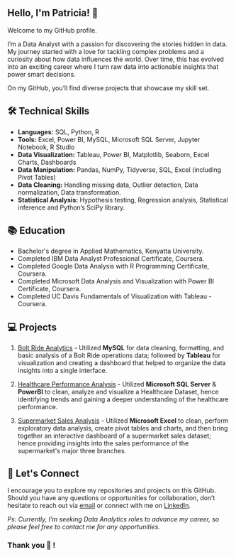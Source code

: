 ## Hello, I'm Patricia! 👋
Welcome to my GitHub profile.

I’m a Data Analyst with a passion for discovering the stories hidden in data.
My journey started with a love for tackling complex problems and a curiosity about how data influences the world.
Over time, this has evolved into an exciting career where I turn raw data into actionable insights that power smart decisions.

On my GitHub, you’ll find diverse projects that showcase my skill set.

## 🛠️ Technical Skills
- **Languages:** SQL, Python, R
- **Tools:** Excel, Power BI, MySQL, Microsoft SQL Server, Jupyter Notebook, R Studio
- **Data Visualization:** Tableau, Power BI, Matplotlib, Seaborn, Excel Charts, Dashboards
- **Data Manipulation:** Pandas, NumPy, Tidyverse, SQL, Excel (including Pivot Tables)
- **Data Cleaning:** Handling missing data, Outlier detection, Data normalization, Data transformation.
- **Statistical Analysis:** Hypothesis testing, Regression analysis, Statistical inference and Python’s SciPy library.

## 📚 Education
- Bachelor's degree in Applied Mathematics, Kenyatta University.
- Completed IBM Data Analyst Professional Certificate, Coursera.
- Completed Google Data Analysis with R Programming Certificate, Coursera.
- Completed Microsoft Data Analysis and Visualization with Power BI Certificate, Coursera.
- Completed UC Davis Fundamentals of Visualization with Tableau - Coursera.

## 💻 Projects
1. [Bolt Ride Analytics](https://github.com/patriciavalentine/BOLT-RIDE-ANALYTICS) - Utilized **MySQL** for data cleaning, formatting, and basic analysis of a Bolt Ride operations data; followed by **Tableau** for visualization and creating a dashboard that helped to organize the data insights into a single interface.

2. [Healthcare Performance Analysis](https://github.com/patriciavalentine/HEALTHCARE-PERFORMANCE-ANALYSIS) - Utilized **Microsoft SQL Server** & **PowerBI** to clean, analyze and visualize a Healthcare Dataset, hence identifying trends and gaining a deeper understanding of the healthcare performance.

3. [Supermarket Sales Analysis](https://github.com/patriciavalentine/SUPERMARKET-SALES-ANALYSIS) - Utilized **Microsoft Excel** to clean, perform exploratory data analysis, create pivot tables and charts, and then bring together an interactive dashboard of a supermarket sales dataset; hence providing insights into the sales performance of the supermarket's major three branches.



## 📧 Let's Connect
I encourage you to explore my repositories and projects on this GitHub.
Should you have any questions or opportunities for collaboration, don’t hesitate to reach out via [email](patriciavalentinedanga@gmail.com) or connect with me on [LinkedIn](https://LinkedIn.com/in/patricia-valentine-danga/).


*Ps: Currently, I’m seeking Data Analytics roles to advance my career, so please feel free to contact me for any opportunities.*


### Thank you 🥰 !

<!---
patriciavalentine/patriciavalentine is a ✨ special ✨ repository because its `README.md` (this file) appears on your GitHub profile.
You can click the Preview link to take a look at your changes.
--->
